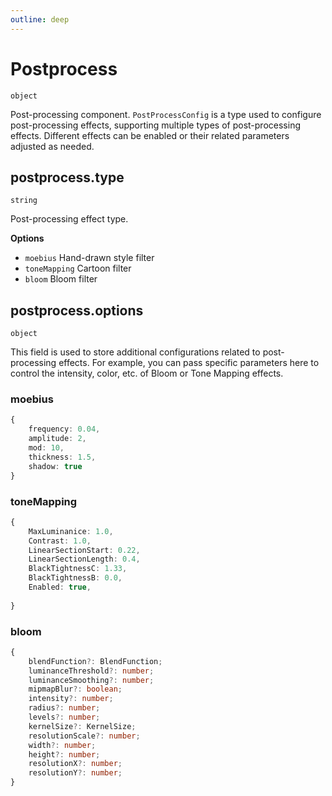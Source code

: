 ```yaml
---
outline: deep
---
```


# Postprocess

`object`

Post-processing component. `PostProcessConfig` is a type used to configure post-processing effects, supporting multiple types of post-processing effects. Different effects can be enabled or their related parameters adjusted as needed.

## postprocess.type

`string`

Post-processing effect type.

**Options**

- `moebius` Hand-drawn style filter
- `toneMapping` Cartoon filter
- `bloom` Bloom filter

## postprocess.options

`object`

This field is used to store additional configurations related to post-processing effects. For example, you can pass specific parameters here to control the intensity, color, etc. of Bloom or Tone Mapping effects.

### moebius

```typescript
{
    frequency: 0.04,
    amplitude: 2,
    mod: 10,
    thickness: 1.5,
    shadow: true
}
```

### toneMapping

```typescript
{
    MaxLuminanice: 1.0,
    Contrast: 1.0,
    LinearSectionStart: 0.22,
    LinearSectionLength: 0.4,
    BlackTightnessC: 1.33,
    BlackTightnessB: 0.0,
    Enabled: true,
            
}
```

### bloom

```typescript
{
    blendFunction?: BlendFunction;
	luminanceThreshold?: number;
	luminanceSmoothing?: number;
	mipmapBlur?: boolean;
	intensity?: number;
	radius?: number;
	levels?: number;
	kernelSize?: KernelSize;
	resolutionScale?: number;
	width?: number;
	height?: number;
	resolutionX?: number;
	resolutionY?: number;
}
```